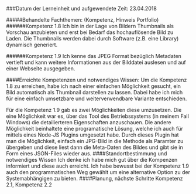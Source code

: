 ###Datum der Lerneinheit und aufgewendete Zeit:           23.04.2018

#####Behandelte Fachthemen: (Kompetenz, Hinweis Portfolio)
######Kompetenz 1.8 
Ich bin in der Lage von Bildern Thumbnails als Vorschau anzubieten und erst bei Bedarf das hochauflösende Bild zu Laden. Die Thumbnails werden dabei durch Software (z.B. eine Library) dynamisch generiert.

######Kompetenz 1.9
Ich kenne das JPEG Format bezüglich Metadaten vertieft und kann weitere Informationen aus der Bilddatei auslesen und auf einer Webseite ausgegeben.

####Erreichte Kompetenzen und notwendiges Wissen:
Um die Kompetenz 1.8 zu erreichen, habe ich nach einer einfachen Möglichkeit gesucht, ein Bild automatisch als Thumbnail darstellen zu lassen. Dabei habe ich mich für eine einfach umsetzbare und weiterverwendbare Variante entschieden. 

Für die Kompetenz 1.9 gab es zwei Möglichkeiten diese umzusetzen. Die eine Möglichkeit war es, über das Tool des Betriebssystems (in meinem Fall Windows) die detailierteren Eigenschaften anzuschauen. Die andere Möglichkeit beinhaltete eine programatische Lösung, welche ich auch für mittels eines Node-JS Plugins umgesetzt habe. Durch dieses Plugin hat man die Möglichkeit, einfach ein JPG-Bild in die Methode als Paramter zu übergeben und diese liest dann die Meta-Daten des Bildes und gibt sie in Form eines JSON-Files wieder aus. 
####Standortbestimmung und notwendiges Wissen
Ich denke ich habe mich gut über die Kompenzen informiert und diese auch erreicht. Ich habe bewusst bei der Kompetenz 1.9 auch den programmatischen Weg gewählt um eine alternative Option zu der Systemabhängigen zu bieten.
####Planung, nächste Schritte
Kompetenz 2.1, Kompetenz 2.2
